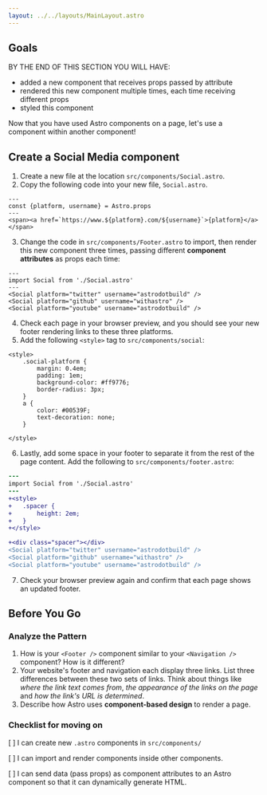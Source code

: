 ```yaml
---
layout: ../../layouts/MainLayout.astro
---
```


## Goals

BY THE END OF THIS SECTION YOU WILL HAVE:
- added a new component that receives props passed by attribute
- rendered this new component multiple times, each time receiving different props
- styled this component


Now that you have used Astro components on a page, let's use a component within another component!

## Create a Social Media component
1. Create a new file at the location `src/components/Social.astro`.
2. Copy the following code into your new file, `Social.astro`.
```astro
---
const {platform, username} = Astro.props
---
<span><a href=`https://www.${platform}.com/${username}`>{platform}</a></span>
```
3. Change the code in `src/components/Footer.astro` to import, then render this new component three times, passing different **component attributes** as props each time:

```astro
---
import Social from './Social.astro'
---
<Social platform="twitter" username="astrodotbuild" />
<Social platform="github" username="withastro" />
<Social platform="youtube" username="astrodotbuild" />
```
4. Check each page in your browser preview, and you should see your new footer rendering links to these three platforms.
5. Add the following `<style>` tag to `src/components/social`:
```astro
<style>
    .social-platform {
        margin: 0.4em;
        padding: 1em;
        background-color: #ff9776;
        border-radius: 3px;
    }
    a {
        color: #00539F;
        text-decoration: none;
    }

</style>
```
6. Lastly, add some space in your footer to separate it from the rest of the page content. Add the following to `src/components/footer.astro`:
```diff
---
import Social from './Social.astro'
---
+<style>
+   .spacer {
+       height: 2em;
+   }
+</style>

+<div class="spacer"></div>
<Social platform="twitter" username="astrodotbuild" />
<Social platform="github" username="withastro" />
<Social platform="youtube" username="astrodotbuild" />
```
7. Check your browser preview again and confirm that each page shows an updated footer.

## Before You Go

### Analyze the Pattern

1. How is your `<Footer />` component similar to your `<Navigation />` component? How is it different?
2. Your website's footer and navigation each display three links. List three differences between these two sets of links. Think about things like _where the link text comes from_, _the appearance of the links on the page_ and _how the link's URL is determined_.
3. Describe how Astro uses **component-based design** to render a page.

### Checklist for moving on
[ ] I can create new `.astro` components in `src/components/`

[ ] I can import and render components inside other components.

[ ] I can send data (pass props) as component attributes to an Astro component so that it can dynamically generate HTML.